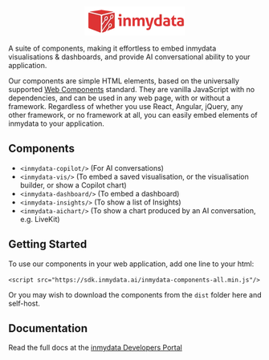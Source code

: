 <p align="center"><img src="images/inmydata.webp" alt="inmydata logo"/></p>

A suite of components, making it effortless to embed inmydata visualisations & dashboards, and provide AI conversational ability to your application.

Our components are simple HTML elements, based on the universally supported [Web Components](https://developer.mozilla.org/en-US/docs/Web/API/Web_components) standard.  They are vanilla JavaScript with no dependencies, and can be used in any web page, with or without a framework.  Regardless of whether you use React, Angular, jQuery, any other framework, or no framework at all, you can easily embed elements of inmydata to your application. 

## Components
 - `<inmydata-copilot/>` (For AI conversations)
 - `<inmydata-vis/>` (To embed a saved visualisation, or the visualisation builder, or show a Copilot chart)
 - `<inmydata-dashboard/>` (To embed a dashboard)
 - `<inmydata-insights/>` (To show a list of Insights)
 - `<inmydata-aichart/>` (To show a chart produced by an AI conversation, e.g. LiveKit)

## Getting Started
To use our components in your web application, add one line to your html:

`<script src="https://sdk.inmydata.ai/inmydata-components-all.min.js"/>`

Or you may wish to download the components from the `dist` folder here and self-host.

## Documentation
Read the full docs at the [inmydata Developers Portal](https://developer.inmydata.com/support/solutions/articles/36000552414-getting-started-with-web-components)
